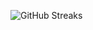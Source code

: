 ![GitHub Streaks](https://github-streaks-mqc9.onrender.com/streak/happilli/image?theme=midnight&cache_bust=1743696885&lang=ja)
